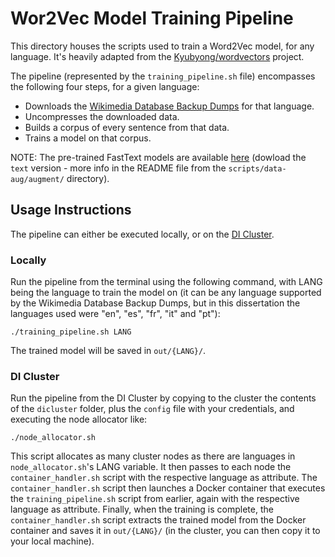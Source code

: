 # Wor2Vec Model Training Pipeline

This directory houses the scripts used to train a Word2Vec model, for any language. It's heavily adapted from the [Kyubyong/wordvectors](https://github.com/Kyubyong/wordvectors) project.

The pipeline (represented by the `training_pipeline.sh` file) encompasses the following four steps, for a given language:
- Downloads the [Wikimedia Database Backup Dumps](https://dumps.wikimedia.org) for that language.
- Uncompresses the downloaded data.
- Builds a corpus of every sentence from that data.
- Trains a model on that corpus.

NOTE: The pre-trained FastText models are available [here](https://fasttext.cc/docs/en/crawl-vectors.html#models) (dowload the `text` version - more info in the README file from the `scripts/data-aug/augment/` directory).

## Usage Instructions

The pipeline can either be executed locally, or on the [DI Cluster](https://cluster.di.fct.unl.pt). 

### Locally

Run the pipeline from the terminal using the following command, with LANG being the language to train the model on (it can be any language supported by the Wikimedia Database Backup Dumps, but in this dissertation the languages used were "en", "es", "fr", "it" and "pt"):

```commandline
./training_pipeline.sh LANG
```

The trained model will be saved in `out/{LANG}/`.

### DI Cluster

Run the pipeline from the DI Cluster by copying to the cluster the contents of the `dicluster` folder, plus the `config` file with your credentials, and executing the node allocator like:

```commandline
./node_allocator.sh
```

This script allocates as many cluster nodes as there are languages in `node_allocator.sh`'s LANG variable. It then passes to each node the `container_handler.sh` script with the respective language as attribute. The `container_handler.sh` script then launches a Docker container that executes the `training_pipeline.sh` script from earlier, again with the respective language as attribute. Finally, when the training is complete, the `container_handler.sh` script extracts the trained model from the Docker container and saves it in `out/{LANG}/` (in the cluster, you can then copy it to your local machine).
